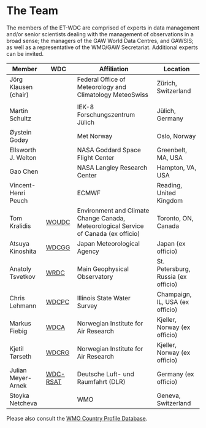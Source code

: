# The Team
<script src="https://embed.github.com/view/geojson/wmo-cop/et-wdc/gh-pages/members.geojson?width=600&height=400"> </script>

The members of the ET-WDC are comprised of experts in data management and/or
senior scientists dealing with the management of observations in a broad
sense; the managers of the GAW World Data Centres, and GAWSIS; as well as a
representative of the WMO/GAW Secretariat. Additional experts can be invited.


Member | WDC | Affiliation | Location
------ | --- | ----------- | --------
Jörg Klausen (chair) | | Federal Office of Meteorology and Climatology MeteoSwiss  | Zürich, Switzerland
|||
Martin Schultz | | IEK-8 Forschungszentrum Jülich |Jülich, Germany
Øystein Godøy | | Met Norway | Oslo, Norway
Ellsworth J. Welton | | NASA Goddard Space Flight Center | Greenbelt, MA, USA
Gao Chen | | NASA Langley Research Center | Hampton, VA, USA
Vincent-Henri Peuch | | ECMWF | Reading, United Kingdom
Tom Kralidis | [WOUDC](https://woudc.org) | Environment and Climate Change Canada, Meteorological Service of Canada (ex officio) | Toronto, ON, Canada
Atsuya Kinoshita | [WDCGG](https://gaw.kishou.go.jp/) | Japan Meteorological Agency | Japan (ex officio)
Anatoly Tsvetkov | [WRDC](http://wrdc.mgo.rssi.ru/) | Main Geophysical Observatory | St. Petersburg, Russia  (ex officio)
Chris Lehmann| [WDCPC](http://wdcpc.org/) | Illinois State Water Survey | Champaign, IL, USA (ex officio)
Markus Fiebig | [WDCA](http://www.gaw-wdca.org) | Norwegian Institute for Air Research | Kjeller, Norway (ex officio)
Kjetil Tørseth | [WDCRG](http://www.gaw-wdcrg.org) | Norwegian Institute for Air Research | Kjeller, Norway (ex officio)
Julian Meyer-Arnek | [WDC-RSAT](http://wdc.dlr.de) | Deutsche Luft- und Raumfahrt (DLR)| Germany (ex officio)
Stoyka Netcheva | | WMO | Geneva, Switzerland

Please also consult the [WMO Country Profile Database](https://www.wmo.int/cpdb/workgroups/view/crm_ET-WDC).
